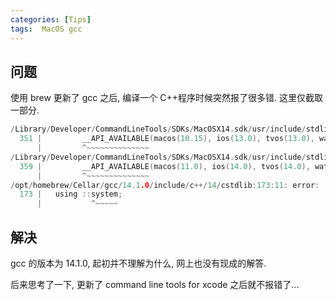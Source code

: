 ```yaml
---
categories: [Tips]
tags:  MacOS gcc
---
```


## 问题

使用 brew 更新了 gcc 之后, 编译一个 C++程序时候突然报了很多错. 这里仅截取一部分. 

```c
/Library/Developer/CommandLineTools/SDKs/MacOSX14.sdk/usr/include/stdlib.h:351:9: error: expected initializer before '__API_AVAILABLE2'
  351 |         __API_AVAILABLE(macos(10.15), ios(13.0), tvos(13.0), watchos(6.0));
      |         ^~~~~~~~~~~~~~~
/Library/Developer/CommandLineTools/SDKs/MacOSX14.sdk/usr/include/stdlib.h:359:9: error: expected initializer before '__API_AVAILABLE2'
  359 |         __API_AVAILABLE(macos(11.0), ios(14.0), tvos(14.0), watchos(7.0));
      |         ^~~~~~~~~~~~~~~
/opt/homebrew/Cellar/gcc/14.1.0/include/c++/14/cstdlib:173:11: error: 'system' has not been declared in '::'
  173 |   using ::system;
      |           ^~~~~~
```

## 解决

gcc 的版本为 14.1.0, 起初并不理解为什么, 网上也没有现成的解答. 

后来思考了一下, 更新了 command line tools for xcode 之后就不报错了...